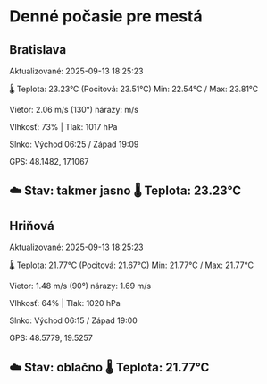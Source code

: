 ﻿# Denné počasie pre mestá

## Bratislava
Aktualizované: 2025-09-13 18:25:23

🌡️ Teplota: 23.23°C 
(Pocitová: 23.51°C)
Min: 22.54°C / Max: 23.81°C

Vietor: 2.06 m/s    (130°) 
nárazy:  m/s

Vlhkosť: 73% | Tlak: 1017 hPa

Slnko: Východ 06:25 / Západ 19:09

GPS: 48.1482, 17.1067

☁️ Stav: takmer jasno        🌡️ Teplota: 23.23°C
---

## Hriňová
Aktualizované: 2025-09-13 18:25:23

🌡️ Teplota: 21.77°C 
(Pocitová: 21.67°C)
Min: 21.77°C / Max: 21.77°C

Vietor: 1.48 m/s (90°)
nárazy: 1.69 m/s

Vlhkosť: 64% | Tlak: 1020 hPa

Slnko: Východ 06:15 / Západ 19:00

GPS: 48.5779, 19.5257

☁️ Stav: oblačno        🌡️ Teplota: 21.77°C
---
